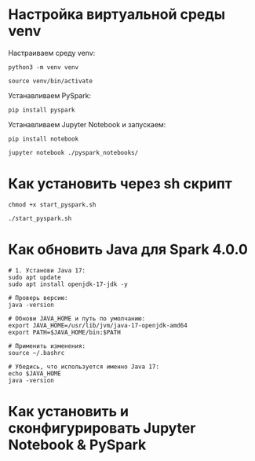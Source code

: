 # Настройка виртуальной среды venv
Настраиваем среду venv:
```
python3 -m venv venv

source venv/bin/activate
```

Устанавливаем PySpark:
```
pip install pyspark
```

Устанавливаем Jupyter Notebook и запускаем:
```
pip install notebook

jupyter notebook ./pyspark_notebooks/
```

# Как установить через sh скрипт
```
chmod +x start_pyspark.sh

./start_pyspark.sh
```

# Как обновить Java для Spark 4.0.0

```
# 1. Установи Java 17:
sudo apt update
sudo apt install openjdk-17-jdk -y

# Проверь версию:
java -version

# Обнови JAVA_HOME и путь по умолчанию:
export JAVA_HOME=/usr/lib/jvm/java-17-openjdk-amd64
export PATH=$JAVA_HOME/bin:$PATH

# Применить изменения:
source ~/.bashrc

# Убедись, что используется именно Java 17:
echo $JAVA_HOME
java -version

```

# Как установить и сконфигурировать Jupyter Notebook & PySpark
